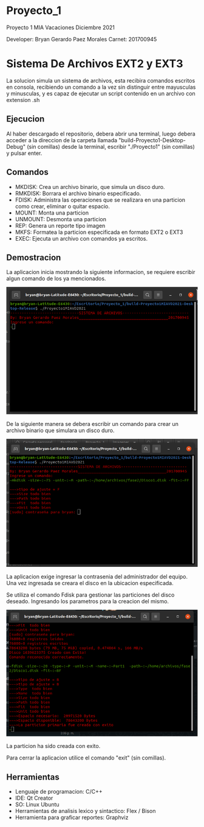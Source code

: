 # Proyecto_1
Proyecto 1 MIA Vacaciones Diciembre 2021 

Developer: Bryan Gerardo Paez Morales 
Carnet: 201700945

# Sistema De Archivos EXT2 y EXT3

La solucion simula un sistema de archivos, esta recibira comandos escritos en consola, recibiendo un comando a la vez sin distinguir entre mayusculas y minusculas, y es capaz de ejecutar un script contenido en un archivo con extension .sh

## Ejecucion

Al haber descargado el repositorio, debera abrir una terminal, luego debera acceder a la direccion de la carpeta llamada "build-Proyecto1-Desktop-Debug" (sin comillas) desde la terminal, escribir "./Proyecto1" (sin comillas) y pulsar enter.

## Comandos
- MKDISK: Crea un archivo binario, que simula un disco duro.
- RMKDISK: Borrara el archivo binario especificado.
- FDISK: Administra las operaciones que se realizara en una particion como crear, eliminar o quitar espacio.
- MOUNT: Monta una particion
- UNMOUNT: Desmonta una particion
- REP: Genera un reporte tipo imagen
- MKFS: Formatea la particion especificada en formato EXT2 o EXT3
- EXEC: Ejecuta un archivo con comandos ya escritos. 

## Demostracion

La aplicacion inicia mostrando la siguiente informacion, se requiere escribir algun comando de los ya mencionados.

![No se encuentra la imagen](https://github.com/Pdante1897/Proyecto_1/blob/main/imagenes/1.png)

De la siguiente manera se debera escribir un comando para crear un archivo binario que simulara un disco duro.

![No se encuentra la imagen](https://github.com/Pdante1897/Proyecto_1/blob/main/imagenes/2.png)

La aplicacion exige ingresar la contrasenia del administrador del equipo.
Una vez ingresada se creara el disco en la ubicacion especificada.


Se utiliza el comando Fdisk para gestionar las particiones del disco deseado. Ingresando los parametros para la creacion del mismo.

![No se encuentra la imagen](https://github.com/Pdante1897/Proyecto_1/blob/main/imagenes/3.png)

La particion ha sido creada con exito.


Para cerrar la aplicacion utilice el comando "exit" (sin comillas).

## Herramientas
- Lenguaje de programacion: C/C++ 
- IDE: Qt Creator
- SO: Linux Ubuntu
- Herramientas de analisis lexico y sintactico: Flex / Bison
- Herramienta para graficar reportes: Graphviz
